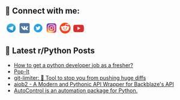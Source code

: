 ## 🔎 Connect with me:
[<img src="https://github.com/bullbesh/bullbesh/blob/main/images/Telegram.png" width="32" height="32" />](https://t.me/bullbesh)
[<img src="https://github.com/bullbesh/bullbesh/blob/main/images/VK.png" width="32" height="32" />](https://vk.com/bullbesh)
[<img src="https://github.com/bullbesh/bullbesh/blob/main/images/Twitter.png" width="32" height="32" />](https://twitter.com/bullbesh1)
[<img src="https://github.com/bullbesh/bullbesh/blob/main/images/Instagram.png" width="32" height="32" />](https://www.instagram.com/bullbesh)
[<img src="https://github.com/bullbesh/bullbesh/blob/main/images/Reddit.png" width="32" height="32" />](https://www.reddit.com/user/bullbesh)
[<img src="https://github.com/bullbesh/bullbesh/blob/main/images/YouTube.png" width="32" height="32" />](https://www.youtube.com/channel/UCtfjRs6uzgq5mfm8S06WTcg)

## 📕 Latest r/Python Posts
<!-- BLOG-POST-LIST:START -->
- [How to get a python developer job as a fresher?](https://www.reddit.com/r/Python/comments/12ftlkh/how_to_get_a_python_developer_job_as_a_fresher/)
- [Pop-It](https://www.reddit.com/r/Python/comments/12fspfz/popit/)
- [git-limiter: 🧭 Tool to stop you from pushing huge diffs](https://www.reddit.com/r/Python/comments/12fs7lz/gitlimiter_tool_to_stop_you_from_pushing_huge/)
- [aiob2 - A Modern and Pythonic API Wrapper for Backblaze&#39;s API](https://www.reddit.com/r/Python/comments/12fob7n/aiob2_a_modern_and_pythonic_api_wrapper_for/)
- [AutoControl is an automation package for Python.](https://www.reddit.com/r/Python/comments/12fnmcy/autocontrol_is_an_automation_package_for_python/)
<!-- BLOG-POST-LIST:END -->
